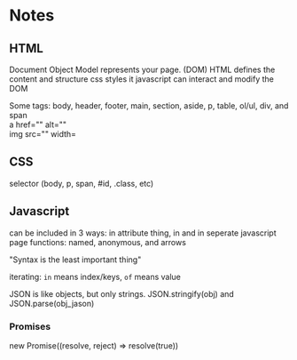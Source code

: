 # Notes

## HTML

Document Object Model represents your page. (DOM)
HTML defines the content and structure
css styles it
javascript can interact and modify the DOM

Some tags:
body, header, footer, main, section, aside, p, table, ol/ul, div, and span
<br />a href="" alt=""
<br />img src="" width=

## CSS
selector (body, p, span, #id, .class, etc)

## Javascript
can be included in 3 ways: in attribute thing, in <script></script> and in seperate javascript page
functions: named, anonymous, and arrows

"Syntax is the least important thing"

iterating: `in` means index/keys, `of` means value

JSON is like objects, but only strings. JSON.stringify(obj) and JSON.parse(obj_jason)

### Promises
new Promise((resolve, reject) => resolve(true))
